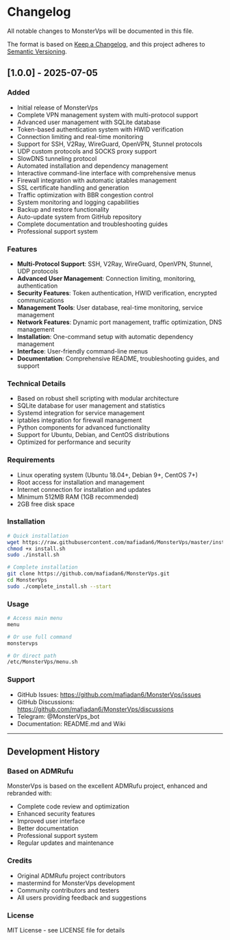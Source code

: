 # Changelog

All notable changes to MonsterVps will be documented in this file.

The format is based on [Keep a Changelog](https://keepachangelog.com/en/1.0.0/),
and this project adheres to [Semantic Versioning](https://semver.org/spec/v2.0.0.html).

## [1.0.0] - 2025-07-05

### Added
- Initial release of MonsterVps
- Complete VPN management system with multi-protocol support
- Advanced user management with SQLite database
- Token-based authentication system with HWID verification
- Connection limiting and real-time monitoring
- Support for SSH, V2Ray, WireGuard, OpenVPN, Stunnel protocols
- UDP custom protocols and SOCKS proxy support
- SlowDNS tunneling protocol
- Automated installation and dependency management
- Interactive command-line interface with comprehensive menus
- Firewall integration with automatic iptables management
- SSL certificate handling and generation
- Traffic optimization with BBR congestion control
- System monitoring and logging capabilities
- Backup and restore functionality
- Auto-update system from GitHub repository
- Complete documentation and troubleshooting guides
- Professional support system

### Features
- **Multi-Protocol Support**: SSH, V2Ray, WireGuard, OpenVPN, Stunnel, UDP protocols
- **Advanced User Management**: Connection limiting, monitoring, authentication
- **Security Features**: Token authentication, HWID verification, encrypted communications
- **Management Tools**: User database, real-time monitoring, service management
- **Network Features**: Dynamic port management, traffic optimization, DNS management
- **Installation**: One-command setup with automatic dependency management
- **Interface**: User-friendly command-line menus
- **Documentation**: Comprehensive README, troubleshooting guides, and support

### Technical Details
- Based on robust shell scripting with modular architecture
- SQLite database for user management and statistics
- Systemd integration for service management
- iptables integration for firewall management
- Python components for advanced functionality
- Support for Ubuntu, Debian, and CentOS distributions
- Optimized for performance and security

### Requirements
- Linux operating system (Ubuntu 18.04+, Debian 9+, CentOS 7+)
- Root access for installation and management
- Internet connection for installation and updates
- Minimum 512MB RAM (1GB recommended)
- 2GB free disk space

### Installation
```bash
# Quick installation
wget https://raw.githubusercontent.com/mafiadan6/MonsterVps/master/install.sh
chmod +x install.sh
sudo ./install.sh

# Complete installation
git clone https://github.com/mafiadan6/MonsterVps.git
cd MonsterVps
sudo ./complete_install.sh --start
```

### Usage
```bash
# Access main menu
menu

# Or use full command
monstervps

# Or direct path
/etc/MonsterVps/menu.sh
```

### Support
- GitHub Issues: https://github.com/mafiadan6/MonsterVps/issues
- GitHub Discussions: https://github.com/mafiadan6/MonsterVps/discussions
- Telegram: @MonsterVps_bot
- Documentation: README.md and Wiki

---

## Development History

### Based on ADMRufu
MonsterVps is based on the excellent ADMRufu project, enhanced and rebranded with:
- Complete code review and optimization
- Enhanced security features
- Improved user interface
- Better documentation
- Professional support system
- Regular updates and maintenance

### Credits
- Original ADMRufu project contributors
- mastermind for MonsterVps development
- Community contributors and testers
- All users providing feedback and suggestions

### License
MIT License - see LICENSE file for details